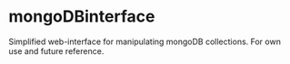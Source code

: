 # mongoDBinterface
Simplified web-interface for manipulating mongoDB collections. For own use and future reference.
